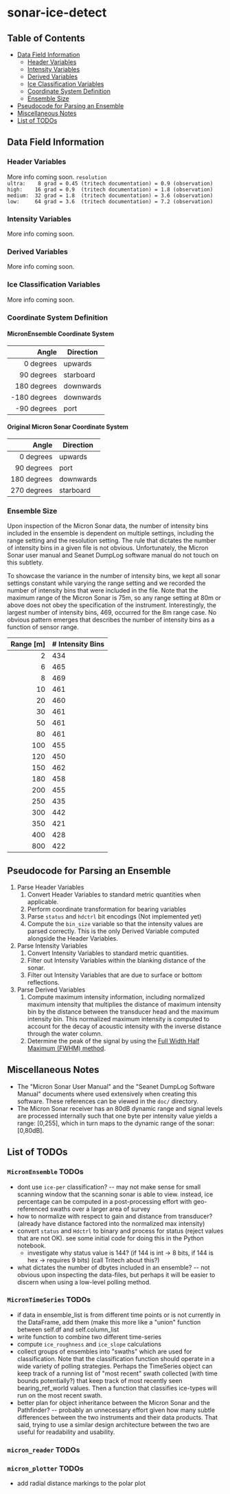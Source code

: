 # sonar-ice-detect
<!---------------------------------------------------------------------------->

## Table of Contents 
- [Data Field Information](#data-field-information)
  - [Header Variables](#header-variables)
  - [Intensity Variables](#intensity-variables)
  - [Derived Variables](#derived-variables)  
  - [Ice Classification Variables](#ice-classification-variables)
  - [Coordinate System Definition](#coordinate-system-definition)
  - [Ensemble Size](#ensemble-size)
- [Pseudocode for Parsing an Ensemble](#pseudocode-for-parsing-an-ensemble)
- [Miscellaneous Notes](#miscellaneous-notes)
- [List of TODOs](#list-of-todos)


<!-------------------------------------
Most Recent Changes:
- added MicronSonar superclass 
- discovered issue with step size -- suspect error in the manual 
  - added fix to account for this discrepancy 
- added `crop_on_bearing` function (with ability to downselect one swath)
- added labels for 
  - eel pond
  - blake tank
  - SF day 1 
  - SF day 2
  - SF day 3 
  - SF day 4 


Changes to Make before Commit:
- fix polar_plot function (need it to work with multiple resolutions)
  - plt.polar() seems like a promising option 
- fix issue with "SettingFromCopy" warning
  - only appears sometimes? -- not sure what is causing this 
-------------------------------------->


<!---------------------------------------------------------------------------->
## Data Field Information 

<!------------------------------------>
### Header Variables 
More info coming soon.
`resolution`  
`ultra:    8 grad = 0.45 (tritech documentation) = 0.9 (observation)` 
`high:    16 grad = 0.9  (tritech documentation) = 1.8 (observation)` 
`medium:  32 grad = 1.8  (tritech documentation) = 3.6 (observation)`  
`low:     64 grad = 3.6  (tritech documentation) = 7.2 (observation)`

<!------------------------------------>
### Intensity Variables 
More info coming soon.

<!------------------------------------>
### Derived Variables 
More info coming soon.

<!------------------------------------>
### Ice Classification Variables 
More info coming soon.

<!------------------------------------>
### Coordinate System Definition
#### MicronEnsemble Coordinate System
| Angle       | Direction   | 
| ---:        | ---         | 
| 0   degrees |  upwards    |
| 90  degrees |  starboard  |
| 180 degrees |  downwards  |
| -180 degrees|  downwards  |
| -90 degrees |  port       |

#### Original Micron Sonar Coordinate System
| Angle       | Direction   | 
| ---:        | ---         | 
| 0   degrees |  upwards    |
| 90  degrees |  port       |
| 180 degrees |  downwards  |
| 270 degrees |  starboard  |

<!------------------------------------>
### Ensemble Size 
Upon inspection of the Micron Sonar data, the number of intensity bins included in the ensemble is dependent on multiple settings, including the range setting and the resolution setting. The rule that dictates the number of intensity bins in a given file is not obvious. Unfortunately, the Micron Sonar user manual and Seanet DumpLog software manual do not touch on this subtlety.

To showcase the variance in the number of intensity bins, we kept all sonar settings constant while varying the range setting and we recorded the number of intensity bins that were included in the file. Note that the maximum range of the Micron Sonar is 75m, so any range setting at 80m or above does not obey the specification of the instrument. Interestingly, the largest number of intensity bins, 469, occurred for the 8m range case. No obvious pattern emerges that describes the number of intensity bins as a function of sensor range. 

| Range [m]   | # Intensity Bins|
| ---:        | ---             | 
| 2           | 434             |
| 6           | 465             |
| 8           | 469             |
| 10          | 461             |
| 20          | 460             |
| 30          | 461             |
| 50          | 461             |
| 80          | 461             |
| 100         | 455             |
| 120         | 450             |
| 150         | 462             |
| 180         | 458             |
| 200         | 455             |
| 250         | 435             |
| 300         | 442             |
| 350         | 421             |
| 400         | 428             |
| 800         | 422             |


<!---------------------------------------------------------------------------->
## Pseudocode for Parsing an Ensemble
1. Parse Header Variables
    1. Convert Header Variables to standard metric quantities when applicable.
    1. Perform coordinate transformation for bearing variables
    1. Parse `status` and `hdctrl` bit encodings (Not implemented yet)
    1. Compute the `bin_size` variable so that the intensity values are parsed correctly. This is the only Derived Variable computed alongside the Header Variables.
1. Parse Intensity Variables
    1. Convert Intensity Variables to standard metric quantities.
    1. Filter out Intensity Variables within the blanking distance of the sonar.
    1. Filter out Intensity Variables that are due to surface or bottom reflections. 
1. Parse Derived Variables 
    1. Compute maximum intensity information, including normalized maximum intensity that multiplies the distance of maximum intensity bin by the distance between the transducer head and the maximum intensity bin. This normalized maximum intensity is computed to account for the decay of acoustic intensity with the inverse distance through the water column.
    1. Determine the peak of the signal by using the [Full Width Half Maximum (FWHM) method](https://en.wikipedia.org/wiki/Full_width_at_half_maximum).


<!---------------------------------------------------------------------------->
## Miscellaneous Notes
- The "Micron Sonar User Manual" and the "Seanet DumpLog Software Manual" documents where used extensively when creating this software. These references can be viewed in the `doc/` directory.
- The Micron Sonar receiver has an 80dB dynamic range and signal levels are processed internally such that one byte per intensity value yields a range: [0,255], which in turn maps to the dynamic range of the sonar: [0,80dB].


<!---------------------------------------------------------------------------->
## List of TODOs

<!------------------------------------>
### `MicronEnsemble` TODOs
- dont use `ice-per` classification? -- may not make sense for small scanning window that the scanning sonar is able to view. instead, ice percentage can be computed in a post-processing effort with geo-referenced swaths over a larger area of survey  
- how to normalize with respect to gain and distance from transducer? (already have distance factored into the normalized max intensity)
- convert `status` and `Hdctrl` to binary and process for status (reject values that are not OK). see some initial code for doing this in the Python notebook. 
    - investigate why status value is 144? (if 144 is int -> 8 bits, if 144 is hex -> requires 9 bits) (call Tritech about this?)
- what dictates the number of dbytes included in an ensemble? -- not obvious upon inspecting the data-files, but perhaps it will be easier to discern when using a low-level polling method. 
 
<!------------------------------------>
### `MicronTimeSeries` TODOs
- if data in ensemble_list is from different time points or is not currently in the DataFrame, add them (make this more like a "union" function between self.df and self.column_list
- write function to combine two different time-series 
- compute `ice_roughness` and `ice_slope` calculations 
- collect groups of ensembles into "swaths" which are used for classification. Note that the classification function should operate in a wide variety of polling strategies. Perhaps the TimeSeries object can keep track of a running list of "most recent" swath collected (with time bounds potentially?) that keep track of most recently seen bearing_ref_world values. Then a function that classifies ice-types will run on the most recent swath.
- better plan for object inheritance between the Micron Sonar and the Pathfinder? -- probably an unnecessary effort given how many subtle differences between the two instruments and their data products. That said, trying to use a similar design architecture between the two are useful for readability and usability. 

<!------------------------------------>
### `micron_reader` TODOs


<!------------------------------------>
### `micron_plotter` TODOs
- add radial distance markings to the polar plot 